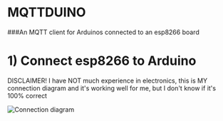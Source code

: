 # **MQTTDUINO** #

###An MQTT client for Arduinos connected to an esp8266 board

# 1) Connect esp8266 to Arduino
DISCLAIMER! I have NOT much experience in electronics, this is MY connection diagram and it's working well for me, but I don't know if it's 100% correct

![Connection diagram](http://i.imgur.com/7uIHUzb.png)